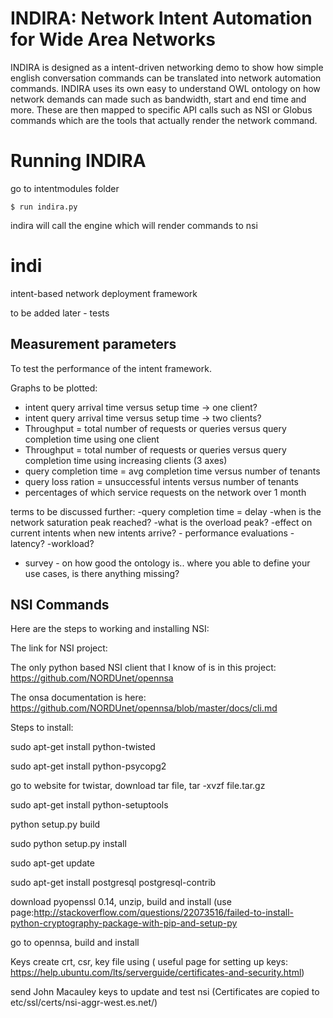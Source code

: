 # INDIRA: Network Intent Automation for Wide Area Networks 

INDIRA is designed as a intent-driven networking demo to show how simple english conversation commands can be translated into network automation commands. INDIRA uses its own easy to understand OWL ontology on how network demands can made such as bandwidth, start and end time and more. These are then mapped to specific API calls such as NSI or Globus commands which are the tools that actually render the network command.


# Running INDIRA

go to intentmodules folder


	$ run indira.py

indira will call the engine which will render commands to nsi



# indi
intent-based network deployment framework



to be added later - tests

Measurement parameters
-------------------------

To test the performance of the intent framework.

Graphs to be plotted:
- intent query arrival time versus setup time -> one client?
- intent query arrival time versus setup time -> two clients?
- Throughput = total number of requests or queries versus query completion time using one client
- Throughput = total number of requests or queries versus query completion time using increasing clients (3 axes)
- query completion time = avg completion time versus number of tenants
- query loss ration = unsuccessful intents versus number of tenants
- percentages of which service requests on the network over 1 month

terms to be discussed further:
-query completion time = delay
-when is the network saturation peak reached?
-what is the overload peak?
-effect on current intents when new intents arrive? - performance evaluations
-latency?
-workload?
- survey - on how good the ontology is.. where you able to define your use cases, is there anything missing?

## NSI Commands

Here are the steps to working and installing NSI:

The link for NSI project:


The only python based NSI client that I know of is in this project: https://github.com/NORDUnet/opennsa


The onsa documentation is here: https://github.com/NORDUnet/opennsa/blob/master/docs/cli.md


Steps to install:

sudo apt-get install python-twisted

sudo apt-get install python-psycopg2

go to website for twistar, download tar file, tar -xvzf file.tar.gz

sudo apt-get install python-setuptools

python setup.py build

sudo python setup.py install

sudo apt-get update

sudo apt-get install postgresql postgresql-contrib

download pyopenssl 0.14, unzip, build and install (use page:http://stackoverflow.com/questions/22073516/failed-to-install-python-cryptography-package-with-pip-and-setup-py

go to opennsa, build and install

Keys
create crt, csr, key file using ( useful page for setting up keys: https://help.ubuntu.com/lts/serverguide/certificates-and-security.html)

send John Macauley keys to update and test nsi (Certificates are copied to etc/ssl/certs/nsi-aggr-west.es.net/)

